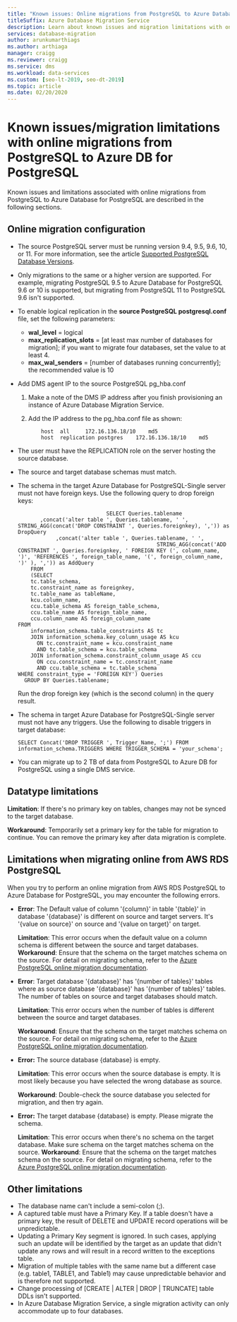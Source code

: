 ```yaml
---
title: "Known issues: Online migrations from PostgreSQL to Azure Database for PostgreSQL"
titleSuffix: Azure Database Migration Service
description: Learn about known issues and migration limitations with online migrations from PostgreSQL to Azure Database for PostgreSQL using the Azure Database Migration Service.
services: database-migration
author: arunkumarthiags
ms.author: arthiaga
manager: craigg
ms.reviewer: craigg
ms.service: dms
ms.workload: data-services
ms.custom: [seo-lt-2019, seo-dt-2019]
ms.topic: article
ms.date: 02/20/2020
---
```


# Known issues/migration limitations with online migrations from PostgreSQL to Azure DB for PostgreSQL

Known issues and limitations associated with online migrations from PostgreSQL to Azure Database for PostgreSQL are described in the following sections.

## Online migration configuration

- The source PostgreSQL server must be running version 9.4, 9.5, 9.6, 10, or 11. For more information, see the article [Supported PostgreSQL Database Versions](../postgresql/concepts-supported-versions.md).
- Only migrations to the same or a higher version are supported. For example, migrating PostgreSQL 9.5 to Azure Database for PostgreSQL 9.6 or 10 is supported, but migrating from PostgreSQL 11 to PostgreSQL 9.6 isn't supported.
- To enable logical replication in the **source PostgreSQL postgresql.conf** file, set the following parameters:
  - **wal_level** = logical
  - **max_replication_slots** = [at least max number of databases for migration]; if you want to migrate four databases, set the value to at least 4.
  - **max_wal_senders** = [number of databases running concurrently]; the recommended value is 10
- Add DMS agent IP to the source PostgreSQL pg_hba.conf
  1. Make a note of the DMS IP address after you finish provisioning an instance of Azure Database Migration Service.
  2. Add the IP address to the pg_hba.conf file as shown:

      ```
          host	all		172.16.136.18/10	md5
          host	replication	postgres	172.16.136.18/10	md5
      ```

- The user must have the REPLICATION role on the server hosting the source database.
- The source and target database schemas must match.
- The schema in the target Azure Database for PostgreSQL-Single server must not have foreign keys. Use the following query to drop foreign keys:

    ```
    							SELECT Queries.tablename
           ,concat('alter table ', Queries.tablename, ' ', STRING_AGG(concat('DROP CONSTRAINT ', Queries.foreignkey), ',')) as DropQuery
                ,concat('alter table ', Queries.tablename, ' ', 
                                                STRING_AGG(concat('ADD CONSTRAINT ', Queries.foreignkey, ' FOREIGN KEY (', column_name, ')', 'REFERENCES ', foreign_table_name, '(', foreign_column_name, ')' ), ',')) as AddQuery
        FROM
        (SELECT
        tc.table_schema, 
        tc.constraint_name as foreignkey, 
        tc.table_name as tableName, 
        kcu.column_name, 
        ccu.table_schema AS foreign_table_schema,
        ccu.table_name AS foreign_table_name,
        ccu.column_name AS foreign_column_name 
    FROM 
        information_schema.table_constraints AS tc 
        JOIN information_schema.key_column_usage AS kcu
          ON tc.constraint_name = kcu.constraint_name
          AND tc.table_schema = kcu.table_schema
        JOIN information_schema.constraint_column_usage AS ccu
          ON ccu.constraint_name = tc.constraint_name
          AND ccu.table_schema = tc.table_schema
    WHERE constraint_type = 'FOREIGN KEY') Queries
      GROUP BY Queries.tablename;
    
    ```

    Run the drop foreign key (which is the second column) in the query result.

- The schema in target Azure Database for PostgreSQL-Single server must not have any triggers. Use the following to disable triggers in target database:

     ```
    SELECT Concat('DROP TRIGGER ', Trigger_Name, ';') FROM  information_schema.TRIGGERS WHERE TRIGGER_SCHEMA = 'your_schema';
     ```
- You can migrate up to 2 TB of data from PostgreSQL to Azure DB for PostgreSQL using a single DMS service. 

## Datatype limitations

  **Limitation**: If there's no primary key on tables, changes may not be synced to the target database.

  **Workaround**: Temporarily set a primary key for the table for migration to continue. You can remove the primary key after data migration is complete.

## Limitations when migrating online from AWS RDS PostgreSQL

When you try to perform an online migration from AWS RDS PostgreSQL to Azure Database for PostgreSQL, you may encounter the following errors.

- **Error**: The Default value of column '{column}' in table '{table}' in database '{database}' is different on source and target servers. It's '{value on source}' on source and '{value on target}' on target.

  **Limitation**: This error occurs when the default value on a column schema is different between the source and target databases.
  **Workaround**: Ensure that the schema on the target matches schema on the source. For detail on migrating schema, refer to the [Azure PostgreSQL online migration documentation](https://docs.microsoft.com/azure/dms/tutorial-postgresql-azure-postgresql-online#migrate-the-sample-schema).

- **Error**: Target database '{database}' has '{number of tables}' tables where as source database '{database}' has '{number of tables}' tables. The number of tables on source and target databases should match.

  **Limitation**: This error occurs when the number of tables is different between the source and target databases.

  **Workaround**: Ensure that the schema on the target matches schema on the source. For detail on migrating schema, refer to the [Azure PostgreSQL online migration documentation](https://docs.microsoft.com/azure/dms/tutorial-postgresql-azure-postgresql-online#migrate-the-sample-schema).

- **Error:** The source database {database} is empty.

  **Limitation**: This error occurs when the source database is empty. It is most likely because you have selected the wrong database as source.

  **Workaround**: Double-check the source database you selected for migration, and then try again.

- **Error:** The target database {database} is empty. Please migrate the schema.

  **Limitation**: This error occurs when there's no schema on the target database. Make sure schema on the target matches schema on the source.
  **Workaround**: Ensure that the schema on the target matches schema on the source. For detail on migrating schema, refer to the [Azure PostgreSQL online migration documentation](https://docs.microsoft.com/azure/dms/tutorial-postgresql-azure-postgresql-online#migrate-the-sample-schema).

## Other limitations

- The database name can't include a semi-colon (;).
- A captured table must have a Primary Key. If a table doesn't have a primary key, the result of DELETE and UPDATE record operations will be unpredictable.
- Updating a Primary Key segment is ignored. In such cases, applying such an update will be identified by the target as an update that didn't update any rows and will result in a record written to the exceptions table.
- Migration of multiple tables with the same name but a different case (e.g. table1, TABLE1, and Table1) may cause unpredictable behavior and is therefore not supported.
- Change processing of [CREATE | ALTER | DROP | TRUNCATE] table DDLs isn't supported.
- In Azure Database Migration Service, a single migration activity can only accommodate up to four databases.
